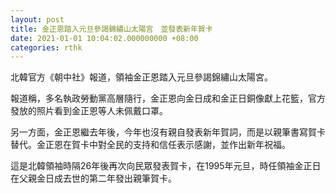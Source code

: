 ```yaml
---
layout: post
title: 金正恩踏入元旦參謁錦繡山太陽宮　並發表新年賀卡
date: 2021-01-01 10:04:02.000000000 +08:00
categories: rthk
---
```


北韓官方《朝中社》報道，領袖金正恩踏入元旦參謁錦繡山太陽宮。

報道稱，多名執政勞動黨高層隨行，金正恩向金日成和金正日銅像獻上花籃，官方發放的照片看到金正恩等人未佩戴口罩。

另一方面，金正恩繼去年後，今年也沒有親自發表新年賀詞，而是以親筆書寫賀卡替代。金正恩在賀卡中對全民的支持和信任表示感謝，並作出新年祝福。

這是北韓領袖時隔26年後再次向民眾發表賀卡，在1995年元旦，時任領袖金正日在父親金日成去世的第二年發出親筆賀卡。
